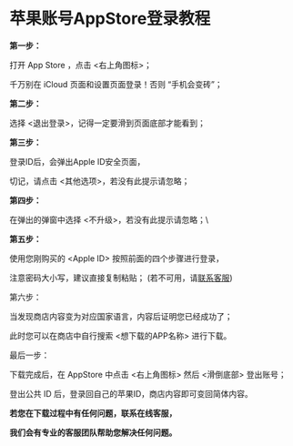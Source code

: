 # 苹果账号AppStore登录教程

**第一步：**&#x20;

打开 App Store ，点击 <右上角图标>；&#x20;

千万别在 iCloud 页面和设置页面登录！否则 “手机会变砖”；

**第二步：**&#x20;

选择 <退出登录>，记得一定要滑到页面底部才能看到；



**第三步：**

登录ID后，会弹出Apple ID安全页面，

切记，请点击 <其他选项>，若没有此提示请忽略；



**第四步：**

在弹出的弹窗中选择 <不升级>，若没有此提示请忽略；\




**第五步：**&#x20;

使用您刚购买的 \<Apple ID> 按照前面的四个步骤进行登录，&#x20;

注意密码大小写，建议直接复制粘贴； (若不可用，请[联系客服](https://work.weixin.qq.com/kfid/kfc5f7f2cf2233574a5))



第六步：

当发现商店内容变为对应国家语言，内容后证明您已经成功了；

此时您可以在商店中自行搜索 <想下载的APP名称> 进行下载。

最后一步：

下载完成后，在 AppStore 中点击 <右上角图标> 然后 <滑倒底部> 登出账号；

登出公共 ID 后，登录回自己的苹果ID，商店内容即可变回简体内容。



**若您在下载过程中有任何问题，联系在线客服，**

**我们会有专业的客服团队帮助您解决任何问题。**
